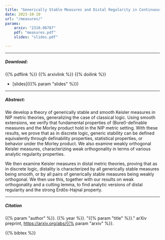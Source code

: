 ```yaml
---
title: "Generically Stable Measures and Distal Regularity in Continuous Logic" 
date: 2023-10-10
url: "/measures/"
params:
    arxiv: "2310.06787"
    pdf: "measures.pdf"
    slides: "slides.pdf"

---
```


---

##### Download:


{{% pdflink %}}
{{% arxivlink %}}
{{% doilink %}}
- [slides]({{% param "slides" %}})

---

##### Abstract:

We develop a theory of generically stable and smooth Keisler measures in NIP metric theories, generalizing the case of classical logic. Using smooth extensions, we verify that fundamental properties of (Borel)-definable measures and the Morley product hold in the NIP metric setting. With these results, we prove that as in discrete logic, generic stability can be defined equivalently through definability properties, statistical properties, or behavior under the Morley product. We also examine weakly orthogonal Keisler measures, characterizing weak orthogonality in terms of various analytic regularity properties.

We then examine Keisler measures in distal metric theories, proving that as in discrete logic, distality is characterized by all generically stable measures being smooth, or by all pairs of generically stable measures being weakly orthogonal. We then use this, together with our results on weak orthogonality and a cutting lemma, to find analytic versions of distal regularity and the strong Erdős-Hajnal property.

---

##### Citation

{{% param "author" %}}. {{% year %}}. "{{% param "title" %}}." arXiv preprint, https://arxiv.org/abs/{{% param "arxiv" %}}.

{{% bibtex %}}